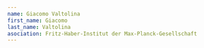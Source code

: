 ```yaml
---
name: Giacomo Valtolina
first_name: Giacomo
last_name: Valtolina
asociation: Fritz-Haber-Institut der Max-Planck-Gesellschaft
---
```

